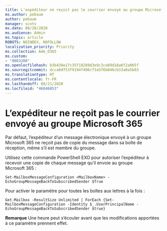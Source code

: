 ```yaml
---
title: L’expéditeur ne reçoit pas le courrier envoyé au groupe Microsoft 365
ms.author: pebaum
author: pebaum
manager: scotv
ms.date: 08/20/2020
ms.audience: Admin
ms.topic: article
ROBOTS: NOINDEX, NOFOLLOW
localization_priority: Priority
ms.collection: Adm_O365
ms.custom:
- "9003200"
ms.openlocfilehash: b3b438e17c35f18289d3e9c3ca89d16a6f2a065f
ms.sourcegitcommit: dcca0df53f9194f406cf3a5f6b046cb33a0a5b03
ms.translationtype: HT
ms.contentlocale: fr-FR
ms.lasthandoff: 08/21/2020
ms.locfileid: "46846053"
---
```

# <a name="sender-does-not-receive-email-sent-to-microsoft-365-group"></a>L’expéditeur ne reçoit pas le courrier envoyé au groupe Microsoft 365

Par défaut, l’expéditeur d’un message électronique envoyé à un groupe Microsoft 365 ne reçoit pas de copie du message dans sa boîte de réception, même s’il est membre du groupe.

Utilisez cette commande PowerShell EXO pour autoriser l’expéditeur à recevoir une copie de chaque message qu’il envoie au groupe Microsoft 365 :  

`Set-MailboxMessageConfiguration <MailboxName> -EchoGroupMessageBackToSubscribedSender $True`  

Pour activer le paramètre pour toutes les boîtes aux lettres à la fois :

`Get-Mailbox -ResultSize Unlimited | ForEach {Set-MailboxMessageConfiguration -Identity $_.UserPrincipalName -EchoGroupMessageBackToSubscribedSender $true}` 

**Remarque** Une heure peut s’écouler avant que les modifications apportées à ce paramètre prennent effet.